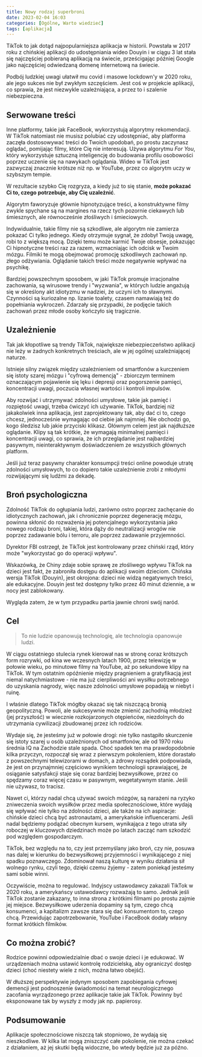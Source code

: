 ```yaml
---
title: Nowy rodzaj superbroni
date: 2023-02-04 16:03
categories: [Ogólne, Warto wiedzieć]
tags: [aplikacja]
---
```


TikTok to jak dotąd najpopularniejsza aplikacja w historii. Powstała w 2017 roku z chińskiej aplikacji do udostępniania wideo Douyin i w ciągu 3 lat stała się najczęściej pobieraną aplikacją na świecie, prześcigając później Google jako najczęściej odwiedzaną domenę internetową na świecie.

Podbój ludzkiej uwagi ułatwił mu covid i masowe lockdown'y w 2020 roku, ale jego sukces nie był zwykłym szczęściem. Jest coś w projekcie aplikacji, co sprawia, że jest niezwykle uzależniająca, a przez to i szalenie niebezpieczna.

## Serwowane treści

Inne platformy, takie jak FaceBook, wykorzystują algorytmy rekomendacji. W TikTok natomiast nie musisz polubiać czy udostępniać, aby platforma zaczęła dostosowywać treści do Twoich upodobań, po prostu zaczynasz oglądać, pomijając filmy, które Cię nie interesują. Używa algorytmu _For You_, który wykorzystuje sztuczną inteligencję do budowania profilu osobowości poprzez uczenie się na nawykach oglądania. Wideo w TikTok jest zazwyczaj znacznie krótsze niż np. w YouTube, przez co algorytm uczy w szybszym tempie.

W rezultacie szybko Cię rozgryza, a kiedy już to się stanie, **może pokazać Ci to, czego potrzebuje, aby Cię uzależnić**.

Algorytm faworyzuje głównie hipnotyzujące treści, a konstruktywne filmy zwykle spychane są na margines na rzecz tych pozornie ciekawych lub śmiesznych, ale równocześnie złośliwych i śmieciowych.

Indywidualnie, takie filmy nie są szkodliwe, ale algorytm nie zamierza pokazać Ci tylko jednego. Kiedy otrzymuje sygnał, że zdobył Twoją uwagę, robi to z większą mocą. Dzięki temu może karmić Twoje obsesje, pokazując Ci hipnotyczne treści raz za razem, wzmacniając ich odcisk w Twoim mózgu. Filmiki te mogą obejmować promocję szkodliwych zachowań np. złego odżywiania. Oglądanie takich treści może negatywnie wpływać na psychikę.

Bardziej powszechnym sposobem, w jaki TikTok promuje irracjonalne zachowania, są wirusowe trendy i "wyzwania", w których ludzie angażują się w określony akt idiotyzmu w nadziei, że uczyni ich to sławnymi. Czynności są kuriozalne np. lizanie toalety, czasem namawiają też do popełniania wykroczeń. Zdarzały się przypadki, że podjęcie takich zachowań przez młode osoby kończyło się tragicznie.

## Uzależnienie

Tak jak kłopotliwe są trendy TikTok, największe niebezpieczeństwo aplikacji nie leży w żadnych konkretnych treściach, ale w jej ogólnej uzależniającej naturze.

Istnieje silny związek między uzależnieniem od smartfonów a kurczeniem się istoty szarej mózgu i "cyfrową demencją" - zbiorczym terminem oznaczającym pojawienie się lęku i depresji oraz pogorszenie pamięci, koncentracji uwagi, poczucia własnej wartości i kontroli impulsów.

Aby rozwijać i utrzymywać zdolności umysłowe, takie jak pamięć i rozpiętość uwagi, trzeba ćwiczyć ich używanie. TikTok, bardziej niż jakakolwiek inna aplikacja, jest zaprojektowany tak, aby dać ci to, czego chcesz, jednocześnie wymagając od ciebie jak najmniej. Nie obchodzi go, kogo śledzisz lub jakie przyciski klikasz. Głównym celem jest jak najdłuższe oglądanie. Klipy są tak krótkie, że wymagają minimalnej pamięci i koncentracji uwagi, co sprawia, że ich przeglądanie jest najbardziej pasywnym, nieinteraktywnym doświadczeniem ze wszystkich głównych platform.

Jeśli już teraz pasywny charakter konsumpcji treści online powoduje utratę zdolności umysłowych, to co dopiero takie uzależnienie zrobi z młodymi rozwijającymi się ludźmi za dekadę.

## Broń psychologiczna

Zdolność TikTok do ogłupiania ludzi, zarówno ostro poprzez zachęcanie do idiotycznych zachowań, jak i chronicznie poprzez degenerację mózgu, powinna skłonić do rozważenia jej potencjalnego wykorzystania jako nowego rodzaju broni, takiej, która dąży do neutralizacji wrogów nie poprzez zadawanie bólu i terroru, ale poprzez zadawanie przyjemności.

Dyrektor FBI ostrzegł, że TikTok jest kontrolowany przez chiński rząd, który może "wykorzystać go do operacji wpływu".

Wskazówką, że Chiny zdaje sobie sprawę ze złośliwego wpływu TikTok na dzieci jest fakt, że zabroniła dostępu do aplikacji swoim dzieciom. Chińska wersja TikTok (Douyin), jest okrojona: dzieci nie widzą negatywnych treści, ale edukacyjne. Douyin jest też dostępny tylko przez 40 minut dziennie, a w nocy jest zablokowany.

Wygląda zatem, że w tym przypadku partia jawnie chroni swój naród.

## Cel

> To nie ludzie opanowują technologię, ale technologia opanowuje ludzi.

W ciągu ostatniego stulecia rynek kierował nas w stronę coraz krótszych form rozrywki, od kina we wczesnych latach 1900, przez telewizję w połowie wieku, po minutowe filmy na YouTube, aż po sekundowe klipy na TikTok. W tym ostatnim opóźnienie między pragnieniem a gratyfikacją jest niemal natychmiastowe - nie ma już cierpliwości ani wysiłku potrzebnego do uzyskania nagrody, więc nasze zdolności umysłowe popadają w niebyt i ruinę.

I właśnie dlatego TikTok mógłby okazać się tak niszczącą bronią geopolityczną. Powoli, ale sukcesywnie może zmienić zachodnią młodzież (jej przyszłość) w wiecznie rozkojarzonych otępieńców, niezdolnych do utrzymania cywilizacji zbudowanej przez ich rodziców.

Wydaje się, że jesteśmy już w połowie drogi: nie tylko nastąpiło skurczenie się istoty szarej u osób uzależnionych od smartfonów, ale od 1970 roku średnia IQ na Zachodzie stale spada. Choć spadek ten ma prawdopodobnie kilka przyczyn, rozpoczął się wraz z pierwszym pokoleniem, które dorastało z powszechnymi telewizorami w domach, a zdrowy rozsądek podpowiada, że jest on przynajmniej częściowo wynikiem technologii sprawiającej, że osiąganie satysfakcji staje się coraz bardziej bezwysiłkowe, przez co spędzamy coraz więcej czasu w pasywnym, wegetatywnym stanie. Jeśli nie używasz, to tracisz.

Nawet ci, którzy nadal chcą używać swoich mózgów, są narażeni na ryzyko zniweczenia swoich wysiłków przez media społecznościowe, które wydają się wpływać nie tylko na zdolności dzieci, ale także na ich aspiracje: chińskie dzieci chcą być astronautami, a amerykańskie influencerami. Jeśli nadal będziemy podążać obecnym kursem, wynikająca z tego utrata siły roboczej w kluczowych dziedzinach może po latach zacząć nam szkodzić pod względem gospodarczym.

TikTok, bez względu na to, czy jest przemyślany jako broń, czy nie, posuwa nas dalej w kierunku do bezwysiłkowej przyjemności i wynikającego z niej spadku poznawczego. Zdominował naszą kulturę w wyniku działania sił wolnego rynku, czyli tego, dzięki czemu żyjemy - zatem poniekąd jesteśmy sami sobie winni.

Oczywiście, można to regulować. Indyjscy ustawodawcy zakazali TikTok w 2020 roku, a amerykańscy ustawodawcy rozważają to samo. Jednak jeśli TikTok zostanie zakazany, to inna strona z krótkimi filmami po prostu zajmie jej miejsce. Bezwysiłkowe uderzenia dopaminy są tym, czego chcą konsumenci, a kapitalizm zawsze stara się dać konsumentom to, czego chcą. Przewidując zapotrzebowanie, YouTube i FaceBook dodały własny format krótkich filmików.

## Co można zrobić?

Rodzice powinni odpowiedzialnie dbać o swoje dzieci i je edukować. W urządzeniach można ustawić kontrolę rodzicielską, aby ograniczyć dostęp dzieci (choć niestety wiele z nich, można łatwo obejść).

W dłuższej perspektywie jedynym sposobem zapobiegania cyfrowej demencji jest podnoszenie świadomości na temat neurologicznego zacofania wyrządzonego przez aplikacje takie jak TikTok. Powinny być eksponowane tak by wyszły z mody jak np. papierosy.

## Podsumowanie

Aplikacje społecznościowe niszczą tak stopniowo, że wydają się nieszkodliwe. W kilka lat mogą zniszczyć całe pokolenie, nie można czekać z działaniem, aż jej skutki będą widoczne, bo wtedy będzie już za późno.
